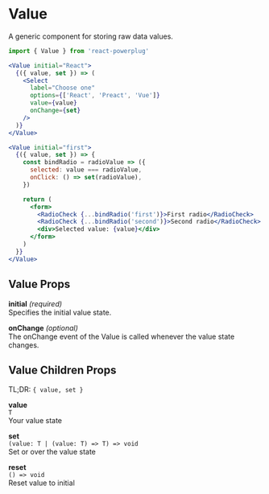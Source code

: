 # Value

A generic component for storing raw data values.

```js
import { Value } from 'react-powerplug'
```

```jsx
<Value initial="React">
  {({ value, set }) => (
    <Select
      label="Choose one"
      options={['React', 'Preact', 'Vue']}
      value={value}
      onChange={set}
    />
  )}
</Value>
```

```jsx
<Value initial="first">
  {({ value, set }) => {
    const bindRadio = radioValue => ({
      selected: value === radioValue,
      onClick: () => set(radioValue),
    })

    return (
      <form>
        <RadioCheck {...bindRadio('first')}>First radio</RadioCheck>
        <RadioCheck {...bindRadio('second')}>Second radio</RadioCheck>
        <div>Selected value: {value}</div>
      </form>
    )
  }}
</Value>
```

## Value Props

**initial** _(required)_  
Specifies the initial value state.

**onChange** _(optional)_  
The onChange event of the Value is called whenever the value state changes.

## Value Children Props

TL;DR: `{ value, set }`

**value**  
`T`  
Your value state

**set**  
`(value: T | (value: T) => T) => void`  
Set or over the value state

**reset**  
`() => void`  
Reset value to initial
